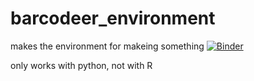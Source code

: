 # barcodeer_environment
makes the environment for makeing something
[![Binder](https://mybinder.org/badge_logo.svg)](https://mybinder.org/v2/gh/alexandermolin/barcodeer_environment/main?urlpath=git-pull?repo=https://github.com/alexandermolin/barcodeer_content)

only works with python, not with R
